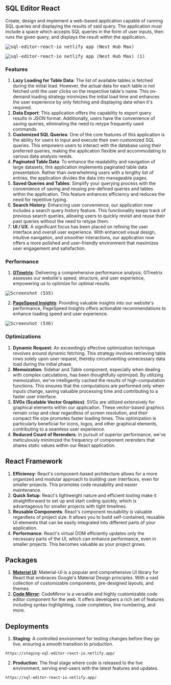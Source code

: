 ## SQL Editor React
Create, design and implement a web-based application capable of running SQL queries and displaying the results of said query. The application must include a space which accepts SQL queries in the form of user inputs, then runs the given query, and displays the result within the application..

<kbd>![sql-editor-react-io netlify app_(Nest Hub Max)](https://github.com/itsmdasifraza/sql-editor-react/assets/58258334/bdb72f7c-bcd4-45ea-8317-4f12d2f35819)</kbd>

<kbd>![sql-editor-react-io netlify app_(Nest Hub Max) (1)](https://github.com/itsmdasifraza/sql-editor-react/assets/58258334/4882c46d-3c38-4b9a-bed9-80a253d67588)</kbd>

### Features
1. **Lazy Loading for Table Data**: The list of available tables is fetched during the initial load. However, the actual data for each table is not fetched until the user clicks on the respective table's name. This on-demand loading strategy minimizes the initial load time and enhances the user experience by only fetching and displaying data when it's required.
2. **Data Export**: This application offers the capability to export query results in JSON format. Additionally, users have the convenience of saving queries, eliminating the need to retype frequently used commands.
3. **Customized SQL Queries**: One of the core features of this application is the ability for users to input and execute their own customized SQL queries. This empowers users to interact with the database using their preferred queries, making the application flexible and accommodating to various data analysis needs.
4. **Paginated Table Data**: To enhance the readability and navigation of large datasets, this application implements paginated table data presentation. Rather than overwhelming users with a lengthy list of entries, the application divides the data into manageable pages.
5. **Saved Queries and Tables**: Simplify your querying process with the convenience of saving and reusing pre-defined queries and tables within the application. This feature enhances efficiency and reduces the need for repetitive typing.
6. **Search History**: Enhancing user convenience, our application now includes a search query history feature. This functionality keeps track of previous search queries, allowing users to quickly revisit and reuse their past queries without the need to retype them.
7. **UI / UX**: A significant focus has been placed on refining the user interface and overall user experience. With enhanced visual design, intuitive navigation, and smoother interactions, our application now offers a more polished and user-friendly environment that maximizes user engagement and satisfaction.

### Performance

1. [**GTmetrix**](https://gtmetrix.com/reports/sql-editor-react-io.netlify.app/FTBoW212/): Delivering a comprehensive performance analysis, GTmetrix assesses our website's speed, structure, and user experience, empowering us to optimize for optimal results.

<kbd>![Screenshot (535)](https://github.com/itsmdasifraza/sql-editor-react/assets/58258334/c832f065-22bb-47d7-b452-b66d82463429)</kbd>

2. [**PageSpeed Insights**](https://pagespeed.web.dev/analysis/https-sql-editor-react-io-netlify-app/5edkx2x64e?form_factor=desktop): Providing valuable insights into our website's performance, PageSpeed Insights offers actionable recommendations to enhance loading speed and user experience.

<kbd>![Screenshot (536)](https://github.com/itsmdasifraza/sql-editor-react/assets/58258334/c52a15ef-3d4d-4487-b146-2d4334db2b3e)</kbd>

### Optimizations
1. **Dynamic Request**: An exceedingly effective optimization technique revolves around dynamic fetching. This strategy involves retrieving table rows solely upon user request, thereby circumventing unnecessary data load during the initial phase.
2. **Memoization**: Sidebar and Table component, especially when dealing with complex calculations, has been thoughtfully optimized. By utilizing memoization, we've intelligently cached the results of high-computation functions. This ensures that the computations are performed only when inputs change, saving valuable processing time and contributing to a faster user interface.
3. **SVGs (Scalable Vector Graphics)**: SVGs are utilized extensively for graphical elements within our application. These vector-based graphics remain crisp and clear regardless of screen resolution, and their compact file size promotes faster loading times. This optimization is particularly beneficial for icons, logos, and other graphical elements, contributing to a seamless user experience.
4. **Reduced Count of Rerenders**: In pursuit of superior performance, we've meticulously minimized the frequency of component rerenders that shares static values within our React application.

##  React Framework
1. **Efficiency**: React's component-based architecture allows for a more organized and modular approach to building user interfaces, even for smaller projects. This promotes code reusability and easier maintenance.
2. **Quick Setup**: React's lightweight nature and efficient tooling make it straightforward to set up and start coding quickly, which is advantageous for smaller projects with tight timelines.
3. **Reusable Components**: React's component reusability is valuable regardless of project size. It allows you to build self-contained, reusable UI elements that can be easily integrated into different parts of your application.
4. **Performance**: React's virtual DOM efficiently updates only the necessary parts of the UI, which can enhance performance, even in smaller projects. This becomes valuable as your project grows.

## Packages
1. [**Material UI**](https://github.com/mui-org/material-ui): Material-UI is a popular and comprehensive UI library for React that embraces Google's Material Design principles. With a vast collection of customizable components, pre-designed layouts, and themes.
2. [**Code Mirror**](https://github.com/codemirror/CodeMirror): CodeMirror is a versatile and highly customizable code editor component for the web. It offers developers a rich set of features including syntax highlighting, code completion, line numbering, and more.

## Deployments
1. **Staging**: A controlled environment for testing changes before they go live, ensuring a smooth transition to production.
   
```
https://staging-sql-editor-react-io.netlify.app/
```
   
2. **Production**: The final stage where code is released to the live environment, serving end-users with the latest features and updates. 

```
https://sql-editor-react-io.netlify.app/
```
